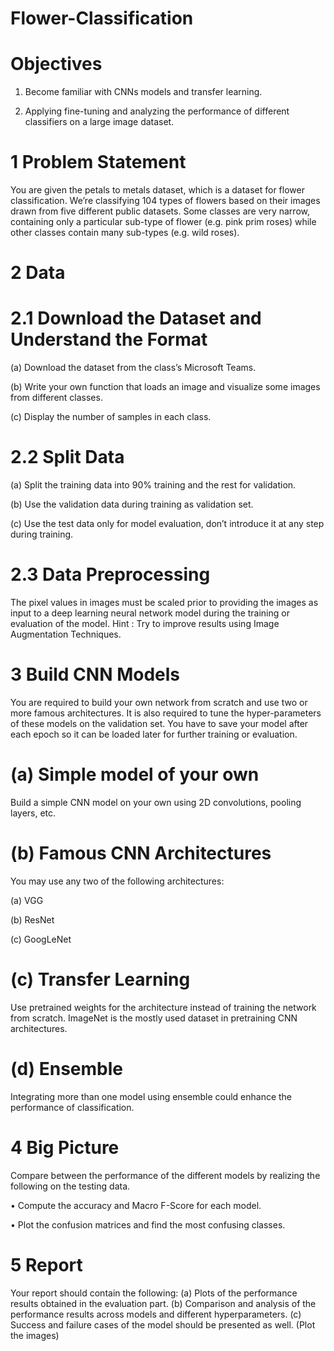 # Flower-Classification

# Objectives

 1. Become familiar with CNNs models and transfer learning.
 
 2. Applying fine-tuning and analyzing the performance of different classifiers on a large
 image dataset.

# 1 Problem Statement

You are given the petals to metals dataset, which is a dataset for flower classification. We’re classifying 104 types of flowers based on their images drawn from five different public datasets. Some classes are very narrow, containing only a particular sub-type of flower (e.g. pink prim roses) while other classes contain many sub-types (e.g. wild roses).

# 2 Data

# 2.1 Download the Dataset and Understand the Format

 (a) Download the dataset from the class’s Microsoft Teams.
 
 (b) Write your own function that loads an image and visualize some images from different classes.
 
 (c) Display the number of samples in each class.

 # 2.2 Split Data
 
 (a) Split the training data into 90% training and the rest for validation.
 
 (b) Use the validation data during training as validation set.
 
 (c) Use the test data only for model evaluation, don’t introduce it at any step during training.

 # 2.3 Data Preprocessing
 The pixel values in images must be scaled prior to providing the images as input to a deep learning neural network model during the training or evaluation of the model.
 Hint : Try to improve results using Image Augmentation Techniques.

 # 3 Build CNN Models
 
 You are required to build your own network from scratch and use two or more famous architectures. It is also required to tune the hyper-parameters of these models on the validation set. You have to save your model after each epoch so it can be loaded later for further training or evaluation.

 # (a) Simple model of your own
 Build a simple CNN model on your own using 2D convolutions, pooling layers, etc.

 # (b) Famous CNN Architectures
 You may use any two of the following architectures:
 
 (a) VGG
 
 (b) ResNet
 
 (c) GoogLeNet

 # (c) Transfer Learning
 Use pretrained weights for the architecture instead of training the network from scratch.
 ImageNet is the mostly used dataset in pretraining CNN architectures.

 # (d) Ensemble
 Integrating more than one model using ensemble could enhance the performance of classification.

 # 4 Big Picture
 Compare between the performance of the different models by realizing the following on the testing data.
 
 • Compute the accuracy and Macro F-Score for each model.
 
 • Plot the confusion matrices and find the most confusing classes.

 # 5 Report
 Your report should contain the following:
 (a) Plots of the performance results obtained in the evaluation part.
 (b) Comparison and analysis of the performance results across models and different hyperparameters.
 (c) Success and failure cases of the model should be presented as well. (Plot the images)
